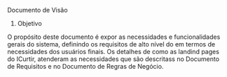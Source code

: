 Documento de Visão

1. Objetivo

O propósito deste documento é expor as necessidades e funcionalidades gerais do sistema, definindo os requisitos de alto nível do em termos de necessidades dos usuários finais.
Os detalhes de como as landind pages do ICurtir, atenderam as necessidades que são descritass no Documento de Requisitos e no
Documento de Regras de Negócio.